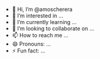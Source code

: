 - 👋 Hi, I’m @amoscherera
- 👀 I’m interested in ...
- 🌱 I’m currently learning ...
- 💞️ I’m looking to collaborate on ...
- 📫 How to reach me ...
- 😄 Pronouns: ...
- ⚡ Fun fact: ...

<!---
amoscherera/amoscherera is a ✨ special ✨ repository because its `README.md` (this file) appears on your GitHub profile.
You can click the Preview link to take a look at your changes.
--->
